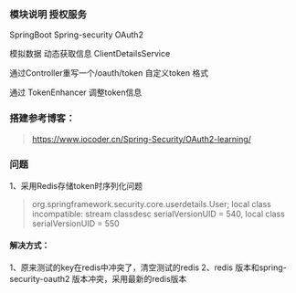### 模块说明 授权服务

SpringBoot Spring-security OAuth2

模拟数据 动态获取信息 ClientDetailsService

通过Controller重写一个/oauth/token 自定义token 格式

通过 TokenEnhancer 调整token信息



### 搭建参考博客：
> https://www.iocoder.cn/Spring-Security/OAuth2-learning/


### 问题
1、采用Redis存储token时序列化问题
>  org.springframework.security.core.userdetails.User; local class incompatible: stream classdesc serialVersionUID = 540, local class serialVersionUID = 550

#### 解决方式：
1、原来测试的key在redis中冲突了，清空测试的redis
2、redis 版本和spring-security-oauth2 版本冲突，采用最新的redis版本